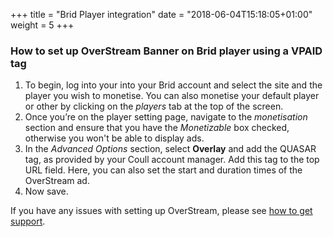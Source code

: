 +++
title = "Brid Player integration"
date = "2018-06-04T15:18:05+01:00"
weight = 5
+++

### How to set up OverStream Banner on Brid player using a VPAID tag

1. To begin, log into your into your Brid account and select the site and the player you wish to monetise.
You can also monetise your default player or other by clicking on the *players* tab at the
top of the screen.
2. ​Once you’re on the player setting page, navigate to the *monetisation* section and ensure that
you have the *Monetizable* box checked, otherwise you won't be able to display ads.
3. ​In the *Advanced Options* section, select **Overlay** and add the QUASAR tag, as provided by
your Coull account manager. Add this tag to the top URL field.
Here, you can also set the start and duration times of the OverStream ad.
4. ​Now save.

If you have any issues with setting up OverStream, please see [how to get support](/how-to-get-support/).
